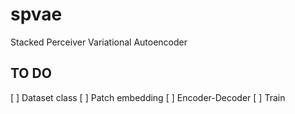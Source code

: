 # spvae
Stacked Perceiver Variational Autoencoder

## TO DO
[ ] Dataset class
[ ] Patch embedding
[ ] Encoder-Decoder
[ ] Train
